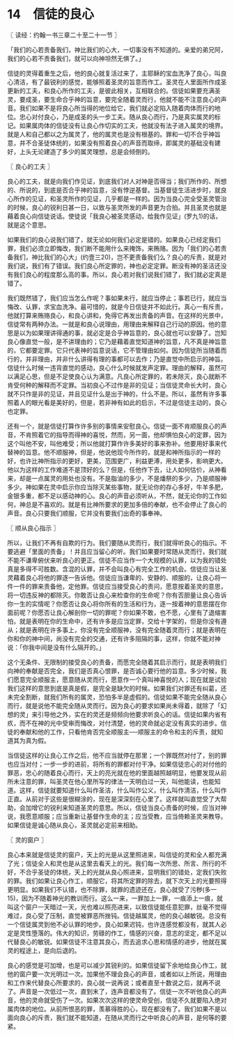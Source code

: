 # 14　信徒的良心



〖 读经：约翰一书三章二十至二十一节 〗

「我们的心若责备我们，神比我们的心大，一切事没有不知道的。亲爱的弟兄阿，我们的心若不责备我们，就可以向神坦然无惧了。」

信徒的灵得着重生之后，他的良心就复活过来了，主耶稣的宝血洗净了良心，叫良心清洁，有了最锐利的感觉，能够照着圣灵的旨意而作工。圣灵在人里面所作成圣更新的工夫，和良心所作的工夫，是彼此相关，互相联合的。信徒如果要充满圣灵，要成圣，要生命合乎神的旨意，要完全随着灵而行，他就不能不注意良心的声音。我们如果不是将良心所当得的地位给它，我们就必定陷入随着肉体而行的地位。忠心对付良心，乃是成圣的头一步工夫。随从良心而行，乃是真实属灵的标记。如果属肉体的信徒没有让良心作切实的工夫，他就没有法子进入属灵的境界。就是人和自己都以之为属灵了，他的属灵也是没有根基的。罪和一切不合乎神旨意，并不合圣徒体统的，如果没有照着良心的声音而取缔，即属灵的基础没有建好，上头无论建造了多少的属灵理想，总是会倾倒的。



〖 良心的工夫 〗

良心的工夫，就是向我们作见证，到底我们对人对神是否得当；我们所作的、所想的、所说的，到底是否合乎神的旨意，没有悖逆基督。当基督徒生活进步时，就良心所作的见证，和圣灵所作的见证，几乎都是一样的。因为当良心完全受圣灵管治的时候，良心的锐利日甚一日，以致与圣灵所发的声音更为合拍。并且圣灵也就是藉着良心向信徒说话。使徒说「我良心被圣灵感动，给我作见证」(罗九1)的话，就是这个意思。

如果我们的良心说我们错了，就无论如何我们必定是错的。如果良心已经定我们罪，我们必须立即悔改，我们断不能用什么来掩饰，来贿赂。因为「我们的心若责备我们，神比我们的心大」(约壹三20)，岂不更责备我们么？良心的斥责，就是对我们说，我们有了错误。我们良心所定罪的，神也必定定罪。断没有神的圣洁还没有我们良心的程度那么高的事。所以，良心若对我们说我们错了，我们就必定真是错了。

我们既然错了，我们应当怎么作呢？事如果未行，就应当停止；事若已行，就应当悔改、认罪，求宝血洗净。最可惜的，就是今日信徒并不如此行。真心一有斥责，他就打算来贿赂良心，和良心讲和，免得它再发出责备的声音。在这样的光景中，信徒常有两种办法。一就是和良心说理由，用理由来解释自己行动的原因。他的意思是以为如果理讲得通的事，就必定是合乎神旨意的，良心就也可以安静了。岂知良心像直觉一般，是不讲理由的；它乃是藉着直觉知道神的旨意，凡不真是神旨意的，它都要定罪。它只代表神的旨意说话，它不管理由如何。因为信徒所当随着而行的，并非理由，并非什么讲得有理的事都可以去作；乃是直觉中所启示的神旨。信徒什么时候一违背直觉的感动，良心什么时候就发声定罪。理由的解释，虽然可以满足心思，但是不足使良心认为满意。凡良心所定罪的，若未除灭，良心就断不肯受何种的解释而不定罪。当初良心不过作是非的见证；当信徒灵命长大时，良心就不只作是非的见证，并且见证什么是出于神的，什么不是。所以，虽然有许多事照着人的眼光看是美好的，但是，若非神有如此的启示，不过是信徒主动的，良心也定罪。

还有一个，就是信徒打算作许多别的事情来安慰良心。信徒一面不肯顺服良心的声音，不肯照着它的指导而得神的喜悦，然而，另一面，他却惧怕良心的定罪，因为这个叫他不安，叫他难受；所以他就打算作许多美好的事来弥补。他要用好事来代替神的旨意。他不顺服神，但是，他说他现今所作的，就是和神所指示的一样的好，也许比神所指示的更好，更美，范围更广，利益更溥，用处更多，影响更大。他以为这样的工作难道不是顶好的么？但是，任他作下去，让人如何估价，从神看来，却是一点属灵的用处也没有。不是脂油的多少，不是燔祭的多少，乃是顺服神多少。神如果在灵中启示你应当除灭某些事物，就无论你的存心多好，牛羊多肥，金银多重，都不足以感动神的心。良心的声音必须听从，不然，就无论你的工作如何，神总是不喜欢的。就是有比神所要求的更加多倍的奉献，也不会停止了良心的声音。良心只要我们顺服，它并没有要我们出奇的事奉神。



〖 顺从良心指示 〗

所以，让我们不再有自欺的行为。我们要随从灵而行，我们就得听良心的指示。不要逃避「里面的责备」！并且应当留心的听。我们如果要时常随从灵而行，我们就不能不谦卑俯伏来听良心的更正。信徒不应当作一个大规模的认罪，以为我的错处真是多得不可胜数。含混的认罪，并不会叫良心有完全工作的机会。信徒应当让圣灵藉着良心将他的罪逐一告诉他。信徒应当谦卑的、安静的、顺服的，让良心将一件一件的罪来责备他，定他罪。信徒应当接受良心的责问，愿意按着圣灵的意思，将一切违反神的都除灭。你敢否让良心来检查你的生命呢？你有否胆量让良心告诉你一生的实情呢？你愿否让良心将你所有的生活和行为，逐一按着神的意思摆在你面前呢？你愿否让良心解剖你一切的罪呢？你如果不敢，也不愿，心里有了退缩害怕，就是表明在你的生命中，还有许多是应当定罪，交给十字架的，但是你没有遵从；就是表明在许多事上，你没有完全顺服神，没有完全随着灵而行；就是表明在你和你的神中间，尚没有完全的交通，还有许多阻隔的事，这样，你就不能对神说：「你我中间是没有什么隔开的。」

这个无条件、无限制的接受良心的责备，而愿完全随着其启示而行，就是表明我们向神的奉献是否完全，我们是否真心恨罪，是否诚心要行他的旨意。多少时候，我们愿意完全顺服主，愿意随从灵而行，愿意作一个真叫神喜悦的人；现在就是试验我们这样的意思到底是真是假，是完全是缺欠的时候。如果我们对罪还有纠葛，还未完全割断，就我们所有的属灵，恐怕多半是虚假的。信徒如果不能完全随从良心而行，就是说他不能完全随从灵而行。因为良心的要求如果尚未得着，就除了「幻想的灵」来引导他之外，实在的灵还是频频向他要求听良心的话。信徒如果内省有疚，而不在神的光中受审而悔改，对付清楚，他的灵命就必定没有真实的进步。信徒的奉献和他的工作，只看他肯否完全顺服主──顺服主的命令和主的斥责，就知道其为真为假。

当信徒这样的让良心工作之后，他不应当就停在那里；一个罪既然对付了，别的罪也应当对付；一步一步的进前，将所有的罪都对付干净。如果信徒忠心的对付他的罪恶，忠心的随着良心而行，天上的亮光就在他的里面越照越明显，他要发现从前所未注意的罪，叫圣灵在他心里所写的律法一天明白过一天，叫他能读，也能知道。这样，信徒就要知道什么叫作圣洁，什么叫作公义，什么叫作清洁，什么叫作正直。从前对于这些是很糊涂的，现在是深深刻在心里了。这样就叫直觉受了大帮助，会加增它的锐利来知道圣灵的意思。所以，信徒当良心责备的时候，应当对神说，我愿意顺服；应当重新让基督作生命的主；应当受教，应当倚赖圣灵来教导。如果信徒是诚心随从良心，圣灵就必定前来相助。



〖 灵的窗户 〗

良心本来就是信徒灵的窗户，天上的光是从这里照进来，叫信徒的灵和全人都充满了光；信徒全人和灵也是从这里去看天上的光。我们每一次所思、所言、所行的不好，不合乎圣徒的体统，天上的光就从良心照进来，显明我们的错处，定我们失败的罪。我们如果让良心作工，顺服它，将其所定罪的除去，就下次天上的光要照得更明显。如果我们不认错，也不除罪，就罪的遗迹还在，良心就受了污秽(多一15)，因为不随着神光的教训而行。这么一来，一罪加上一罪，一痕添上一痕，就叫这个窗户一天暗过一天，光也难以照亮进来，以致信徒能任意犯罪，丝毫不觉得难过，良心受了压制，直觉被罪恶所挫钝。信徒越属灵，他的良心越敏锐。总没有一个信徒属灵到他不必认罪的地步。良心如果迟钝，也许连感觉都没有，就其人必定是灵性堕落的。伟大的知识，劳碌的作工，情感的兴奋，意志的坚定，都不足以代替良心的敏锐。如果信徒不注意其良心，而去追求心思和情感的进步，他就在属灵的程途上，是向后退的。

良心的感觉是可加增，也是可以减少其锐利的。如果信徒留下余地给良心作工，就他的窗户要一次光明过一次。加果他不理会良心的声音，或者如以上所说，用理由和工作来代替良心所要求的，良心就一说再说；或者直至十数说之后，就再不说了。声音是一次低过一次，直到末了，连声音都没有了。信徒一次不听他良心的声音，他的灵命就受伤了一次。如果次次这样的使灵命受创，信徒不久就要陷入绝对属肉体的地位。从前所恨恶的罪，羡慕得胜的心，现在都没有了。我们如果不是以面向良心的斥责，我们就不能知道，在随从灵而行之中听良心的声音，是何等的要紧。


